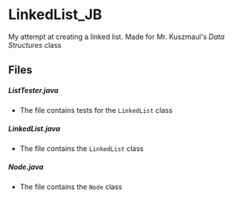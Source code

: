 # LinkedList_JB
My attempt at creating a linked list. Made for Mr. Kuszmaul's *Data Structures* class

## Files
##### ListTester.java
- The file contains tests for the `LinkedList` class
##### LinkedList.java
- The file contains the `LinkedList` class
##### Node.java
- The file contains the `Node` class